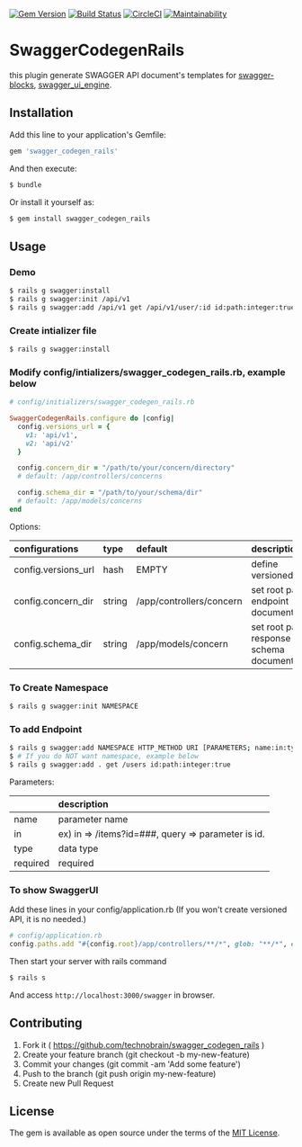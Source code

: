 [![Gem Version](https://badge.fury.io/rb/swagger_codegen_rails.svg)](https://badge.fury.io/rb/swagger_codegen_rails)
[![Build Status](https://travis-ci.org/technobrain/swagger_codegen_rails.svg?branch=master)](https://travis-ci.org/technobrain/swagger_codegen_rails)
[![CircleCI](https://circleci.com/gh/technobrain/swagger_codegen_rails.svg?style=svg)](https://circleci.com/gh/technobrain/swagger_codegen_rails)
[![Maintainability](https://api.codeclimate.com/v1/badges/b80adfbb67fff2493c4e/maintainability)](https://codeclimate.com/github/technobrain/swagger_codegen_rails/maintainability)

# SwaggerCodegenRails
this plugin generate SWAGGER API document's templates for [swagger-blocks](https://github.com/fotinakis/swagger-blocks), [swagger_ui_engine](https://github.com/zuzannast/swagger_ui_engine).


## Installation
Add this line to your application's Gemfile:

```ruby
gem 'swagger_codegen_rails'
```

And then execute:
```bash
$ bundle
```

Or install it yourself as:
```bash
$ gem install swagger_codegen_rails
```

## Usage
### Demo
```bash
$ rails g swagger:install
$ rails g swagger:init /api/v1
$ rails g swagger:add /api/v1 get /api/v1/user/:id id:path:integer:true
```

### Create intializer file
```bash
$ rails g swagger:install
```
  
### Modify **config/intializers/swagger_codegen_rails.rb**, example below
```Ruby
# config/initializers/swagger_codegen_rails.rb

SwaggerCodegenRails.configure do |config|
  config.versions_url = {
    v1: 'api/v1',
    v2: 'api/v2'
  }

  config.concern_dir = "/path/to/your/concern/directory"
  # default: /app/controllers/concerns

  config.schema_dir = "/path/to/your/schema/dir"
  # default: /app/models/concerns
end
```

Options:  

|configurations|type|default|description|
|:------|:----|:-|:-------------------------|
config.versions_url|hash|EMPTY|define versioned path|
|config.concern_dir|string|/app/controllers/concern|set root path of endpoint documentations|
|config.schema_dir|string|/app/models/concern|set root path of response schema documentations|
  

### To Create Namespace
```bash
$ rails g swagger:init NAMESPACE
```

### To add Endpoint
```bash
$ rails g swagger:add NAMESPACE HTTP_METHOD URI [PARAMETERS; name:in:type:required]
$ # If you do NOT want namespace, example below
$ rails g swagger:add . get /users id:path:integer:true
```
Parameters:

||description|
|:-|:-|
|name|parameter name|
|in|ex) in =\> /items?id=###, query =\> parameter is id.|
|type|data type|
|required|required|


### To show SwaggerUI
Add these lines in your config/application.rb (If you won't create versioned API, it is no needed.)
```Ruby
# config/application.rb
config.paths.add "#{config.root}/app/controllers/**/*", glob: "**/*", eager_load: true
```

Then start your server with rails command
```bash
$ rails s
```
And access ``http://localhost:3000/swagger`` in browser.



## Contributing
1. Fork it ( https://github.com/technobrain/swagger_codegen_rails )
2. Create your feature branch (git checkout -b my-new-feature)
3. Commit your changes (git commit -am 'Add some feature')
4. Push to the branch (git push origin my-new-feature)
5. Create new Pull Request

## License
The gem is available as open source under the terms of the [MIT License](http://opensource.org/licenses/MIT).

